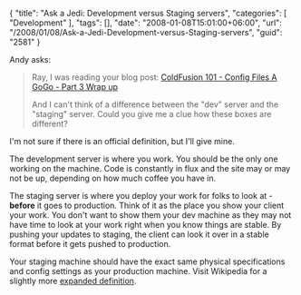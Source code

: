 {
	"title": "Ask a Jedi: Development versus Staging servers",
	"categories": [
		"Development"
	],
	"tags": [],
	"date": "2008-01-08T15:01:00+06:00",
	"url": "/2008/01/08/Ask-a-Jedi-Development-versus-Staging-servers",
	"guid": "2581"
}

Andy asks:

<blockquote>
<p>
Ray, I was reading your blog post:
<a href="http://www.raymondcamden.com/index.cfm/2005/9/8/ColdFusion-101-Config-Files-AGoGo-Part-3-Wrap-Up
">ColdFusion 101 - Config Files A GoGo - Part 3 Wrap up</a>

And I can't think of a difference between the "dev" server
and the "staging" server.  Could you give me a clue how these boxes are different?
</p>
</blockquote>

I'm not sure if there is an official definition, but I'll give mine.

The development server is where you work. You should be the only one working on the machine. Code is constantly in flux and the site may or may not be up, depending on how much coffee you have in.

The staging server is where you deploy your work for folks to look at - <b>before</b> it goes to production. Think of it as the place you show your client your work. You don't want to show them your dev machine as they may not have time to look at your work right when you know things are stable. By pushing your updates to staging, the client can look it over in a stable format before it gets pushed to production.

Your staging machine should have the exact same physical specifications and config settings as your production machine. Visit Wikipedia for a slightly more <a href="http://en.wikipedia.org/wiki/Staging_site">expanded definition</a>.